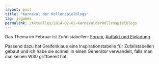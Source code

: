 ```yaml
---
layout: post
title: "Karneval der Rollenspielblogs"
tag: jcgames
permalink: /Aktuelles/2014-02-02-KarnevalderRollenspielblogs
---
```


Das Thema im Februar ist Zufallstabellen: [Forum](http://forum.rsp-blogs.de/rsp-karneval/zufallstabellen-%28februar-2014%29/), [Auftakt und Einladung](http://greifenklaue.wordpress.com/2014/02/02/rsp-blog-karneval-auftakt-und-einladung-zufallstabellen/).

Passend dazu hat Greifenklaue eine Inspirationstabelle für Zufallstabellen gebaut und ich habe sie schnell in einen Generator verwandelt, falls man mal keinen W30 griffbereit hat.
